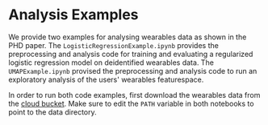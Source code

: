 # Analysis Examples

We provide two examples for analysing wearables data as shown in the PHD paper. The `LogisticRegressionExample.ipynb` provides the preprocessing and analysis code for training and evaluating a regularized logistic regression model on deidentified wearables data. The `UMAPExample.ipynb` provised the preprocessing and analysis code to run an exploratory analysis of the users' wearables featurespace.

In order to run both code examples, first download the wearables data from the [cloud bucket](https://www.google.com). Make sure to edit the `PATH` variable in both notebooks to point to the data directory.

